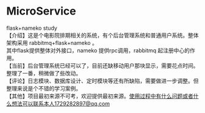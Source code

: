 # MicroService
flask+nameko study \
【介绍】这是个电影院排期相关的系统，有个后台管理系统和普通用户系统。整体架构采用 rabbitmq+flask+nameko 。\
其中flask提供整体对外接口，nameko 提供rpc调用，rabbitmq 起注册中心的作用。\
【当前】后台管理系统已经可以了，目前还缺移动用户那块显示，需要花点时间。整理了一番，稍微做了些改动。\
【评论】日志模块、数据库设计、定时模块等还有所缺陷，需要做进一步调整。但整理来说是个不错的学习案例。 \
【其他】项目最初来源不可考，欢迎提供最初来源。使用过程中有什么问题或者什么想法可以联系本人1729282897@qq.com
